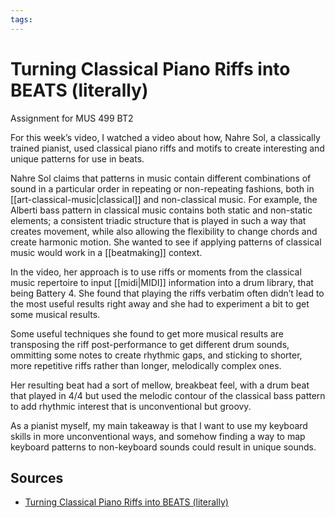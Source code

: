 ```yaml
---
tags:
---
```


# Turning Classical Piano Riffs into BEATS (literally)

Assignment for MUS 499 BT2

For this week’s video, I watched a video about how, Nahre Sol, a classically trained pianist, used classical piano riffs and motifs to create interesting and unique patterns for use in beats.

Nahre Sol claims that patterns in music contain different combinations of sound in a particular order in repeating or non-repeating fashions, both in [[art-classical-music|classical]] and non-classical music. For example, the Alberti bass pattern in classical music contains both static and non-static elements; a consistent triadic structure that is played in such a way that creates movement, while also allowing the flexibility to change chords and create harmonic motion. She wanted to see if applying patterns of classical music would work in a [[beatmaking]] context.

In the video, her approach is to use riffs or moments from the classical music repertoire to input [[midi|MIDI]] information into a drum library, that being Battery 4. She found that playing the riffs verbatim often didn’t lead to the most useful results right away and she had to experiment a bit to get some musical results.

Some useful techniques she found to get more musical results are transposing the riff post-performance to get different drum sounds, ommitting some notes to create rhythmic gaps, and sticking to shorter, more repetitive riffs rather than longer, melodically complex ones.

Her resulting beat had a sort of mellow, breakbeat feel, with a drum beat that played in 4/4 but used the melodic contour of the classical bass pattern to add rhythmic interest that is unconventional but groovy.

As a pianist myself, my main takeaway is that I want to use my keyboard skills in more unconventional ways, and somehow finding a way to map keyboard patterns to non-keyboard sounds could result in unique sounds.

## Sources

- [Turning Classical Piano Riffs into BEATS (literally)](https://www.youtube.com/watch?v=wY1dIY--UDY)

